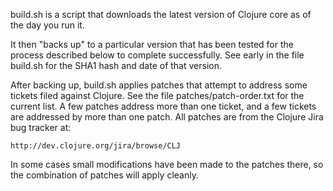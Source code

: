build.sh is a script that downloads the latest version of Clojure
core as of the day you run it.

It then "backs up" to a particular version that has been tested for
the process described below to complete successfully.  See early
in the file build.sh for the SHA1 hash and date of that version.

After backing up, build.sh applies patches that attempt to address
some tickets filed against Clojure.  See the file patches/patch-order.txt
for the current list.  A few patches address more than one ticket,
and a few tickets are addressed by more than one patch.  All patches
are from the Clojure Jira bug tracker at:

    http://dev.clojure.org/jira/browse/CLJ

In some cases small modifications have been made to the patches
there, so the combination of patches will apply cleanly.
